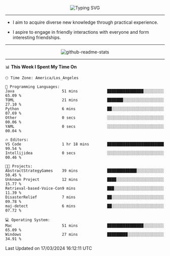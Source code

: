 <p align="center">
  <img src="https://readme-typing-svg.demolab.com?font=Fira+Code&weight=500&size=32&duration=2500&pause=1600&center=true&vCenter=true&random=false&width=1024&height=64&lines=Hi+there+%F0%9F%91%8B;I'm+delighted+you+could+make+it+here+%F0%9F%8E%89;I'm+Harry%2C+a+college+student+still+finding+my+way" alt="Typing SVG" />
</p>


---


- I aim to acquire diverse new knowledge through practical experience.

- I aspire to engage in friendly interactions with everyone and form interesting friendships.


---


<p align="center">
  <img src="https://github-readme-stats.vercel.app/api?username=Harry-Jing&show_icons=true" alt="github-readme-stats"/>
</p>


---

<!--START_SECTION:waka-->
📊 **This Week I Spent My Time On** 

```text
🕑︎ Time Zone: America/Los_Angeles

💬 Programming Languages: 
Java                     51 mins             ████████████████░░░░░░░░░   65.09 % 
TOML                     21 mins             ███████░░░░░░░░░░░░░░░░░░   27.10 % 
Python                   6 mins              ██░░░░░░░░░░░░░░░░░░░░░░░   07.69 % 
Other                    0 secs              ░░░░░░░░░░░░░░░░░░░░░░░░░   00.06 % 
YAML                     0 secs              ░░░░░░░░░░░░░░░░░░░░░░░░░   00.04 % 

🔥 Editors: 
VS Code                  1 hr 18 mins        █████████████████████████   99.54 % 
Intellijidea             0 secs              ░░░░░░░░░░░░░░░░░░░░░░░░░   00.46 % 

🐱‍💻 Projects: 
AbstractStrategyGames    39 mins             █████████████░░░░░░░░░░░░   50.45 % 
Unknown Project          12 mins             ████░░░░░░░░░░░░░░░░░░░░░   15.77 % 
Retrieval-based-Voice-Con9 mins              ███░░░░░░░░░░░░░░░░░░░░░░   11.39 % 
DisasterRelief           7 mins              ██░░░░░░░░░░░░░░░░░░░░░░░   09.78 % 
maj-detect               6 mins              ██░░░░░░░░░░░░░░░░░░░░░░░   07.72 % 

💻 Operating System: 
Mac                      51 mins             ████████████████░░░░░░░░░   65.09 % 
Windows                  27 mins             █████████░░░░░░░░░░░░░░░░   34.91 % 
```


 Last Updated on 17/03/2024 16:12:11 UTC
<!--END_SECTION:waka-->
